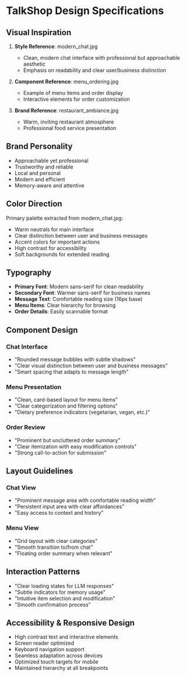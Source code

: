 # TalkShop Design Specifications

## Visual Inspiration

1. **Style Reference**: modern_chat.jpg

   - Clean, modern chat interface with professional but approachable aesthetic
   - Emphasis on readability and clear user/business distinction

2. **Component Reference**: menu_ordering.jpg

   - Example of menu items and order display
   - Interactive elements for order customization

3. **Brand Reference**: restaurant_ambiance.jpg
   - Warm, inviting restaurant atmosphere
   - Professional food service presentation

## Brand Personality

- Approachable yet professional
- Trustworthy and reliable
- Local and personal
- Modern and efficient
- Memory-aware and attentive

## Color Direction

Primary palette extracted from modern_chat.jpg:

- Warm neutrals for main interface
- Clear distinction between user and business messages
- Accent colors for important actions
- High contrast for accessibility
- Soft backgrounds for extended reading

## Typography

- **Primary Font**: Modern sans-serif for clean readability
- **Secondary Font**: Warmer sans-serif for business names
- **Message Text**: Comfortable reading size (16px base)
- **Menu Items**: Clear hierarchy for browsing
- **Order Details**: Easily scannable format

## Component Design

### Chat Interface

- "Rounded message bubbles with subtle shadows"
- "Clear visual distinction between user and business messages"
- "Smart spacing that adapts to message length"

### Menu Presentation

- "Clean, card-based layout for menu items"
- "Clear categorization and filtering options"
- "Dietary preference indicators (vegetarian, vegan, etc.)"

### Order Review

- "Prominent but uncluttered order summary"
- "Clear itemization with easy modification controls"
- "Strong call-to-action for submission"

## Layout Guidelines

### Chat View

- "Prominent message area with comfortable reading width"
- "Persistent input area with clear affordances"
- "Easy access to context and history"

### Menu View

- "Grid layout with clear categories"
- "Smooth transition to/from chat"
- "Floating order summary when relevant"

## Interaction Patterns

- "Clear loading states for LLM responses"
- "Subtle indicators for memory usage"
- "Intuitive item selection and modification"
- "Smooth confirmation process"

## Accessibility & Responsive Design

- High contrast text and interactive elements
- Screen reader optimized
- Keyboard navigation support
- Seamless adaptation across devices
- Optimized touch targets for mobile
- Maintained hierarchy at all breakpoints
